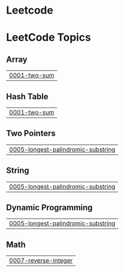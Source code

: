 # Leetcode
<!---LeetCode Topics Start-->
# LeetCode Topics
## Array
|  |
| ------- |
| [0001-two-sum](https://github.com/aliazam1291/Leetcode/tree/master/0001-two-sum) |
## Hash Table
|  |
| ------- |
| [0001-two-sum](https://github.com/aliazam1291/Leetcode/tree/master/0001-two-sum) |
## Two Pointers
|  |
| ------- |
| [0005-longest-palindromic-substring](https://github.com/aliazam1291/Leetcode/tree/master/0005-longest-palindromic-substring) |
## String
|  |
| ------- |
| [0005-longest-palindromic-substring](https://github.com/aliazam1291/Leetcode/tree/master/0005-longest-palindromic-substring) |
## Dynamic Programming
|  |
| ------- |
| [0005-longest-palindromic-substring](https://github.com/aliazam1291/Leetcode/tree/master/0005-longest-palindromic-substring) |
## Math
|  |
| ------- |
| [0007-reverse-integer](https://github.com/aliazam1291/Leetcode/tree/master/0007-reverse-integer) |
<!---LeetCode Topics End-->